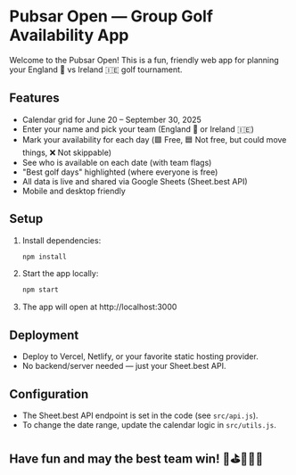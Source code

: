 # Pubsar Open — Group Golf Availability App

Welcome to the Pubsar Open! This is a fun, friendly web app for planning your England 🏴 vs Ireland 🇮🇪 golf tournament.

## Features
- Calendar grid for June 20 – September 30, 2025
- Enter your name and pick your team (England 🏴 or Ireland 🇮🇪)
- Mark your availability for each day (🟩 Free, 🟦 Not free, but could move things, ❌ Not skippable)
- See who is available on each date (with team flags)
- "Best golf days" highlighted (where everyone is free)
- All data is live and shared via Google Sheets (Sheet.best API)
- Mobile and desktop friendly

## Setup
1. Install dependencies:
   ```bash
   npm install
   ```
2. Start the app locally:
   ```bash
   npm start
   ```
3. The app will open at http://localhost:3000

## Deployment
- Deploy to Vercel, Netlify, or your favorite static hosting provider.
- No backend/server needed — just your Sheet.best API.

## Configuration
- The Sheet.best API endpoint is set in the code (see `src/api.js`).
- To change the date range, update the calendar logic in `src/utils.js`.

## Have fun and may the best team win! 🍻⛳️🏴🇮🇪 